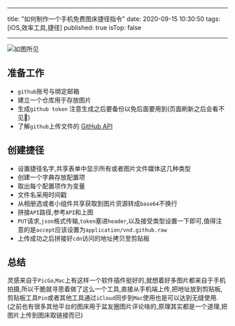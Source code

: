 ___
title: "如何制作一个手机免费图床捷径指令"
date: 2020-09-15 10:30:50
tags: [iOS,效率工具,捷径]
published: true
isTop: false
___



![如图所见](https://cdn.jsdelivr.net/gh/WangGuibin/MyFilesRepo/images/1600035331.png)

## 准备工作

- `github`账号与绑定邮箱
- 建立一个仓库用于存放图片
- 生成`github token` 注意生成之后要备份以免后面要用到(页面刷新之后会看不见🙈)
- 了解`github`上传文件的 [GitHub API](https://docs.github.com/en/rest/reference/repos?query=content%20is%20not%20valid%20ba%27e#create-or-update-file-contents)

## 创建捷径
-  设置捷径名字,共享表单中显示所有或者图片文件媒体这几种类型
-  创建一个字典存放配置项
-  取出每个配置项作为变量
-  文件名采用时间戳
-  从相册选或者小组件共享获取到图片资源转成`base64`不换行
-  拼接`API`路径,参考`API`和上图
-  `PUT`请求,`json`格式传输,`token`塞进`header`,以及接受类型设置一下即可,值得注意的是`accept`应该设置为`application/vnd.github.raw`
-  上传成功之后拼接好`cdn`访问的地址拷贝至剪贴板

## 总结
灵感来自于`PicGo`,`Mac`上有这样一个软件插件挺好的,就想着好多图片都来自于手机拍摄,所以干脆就寻思着做了这么一个工具,直接从手机端上传,把地址放到剪贴板,剪贴板工具`Pin`或者其他工具通过`iCloud`同步到`Mac`使用也是可以达到无缝使用. (之前也有很多其他平台的图床用于盆友圈图片评论啥的,原理其实都是一个道理,把图片上传到图床取链接而已)